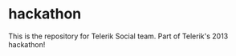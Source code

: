 hackathon
=========
This is the repository for Telerik Social team. Part of Telerik's 2013 hackathon!
